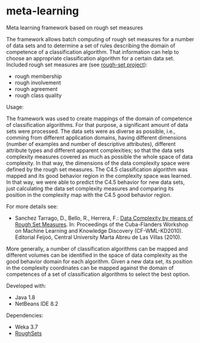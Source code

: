 # meta-learning
Meta learning framework based on rough set measures

The framework allows batch computing of rough set measures for a number of data sets and to determine a set of rules describing the domain of competence of a classification algorithm. That information can help to choose an appropriate classification algorithm for a certain data set. Included rough set measures are (see <a href="https://github.com/dstarrago/rough-sets">rough-set project</a>):
- rough membership
- rough involvement
- rough agreement
- rough class quality


Usage:

The framework was used to create mappings of the domain of competence of classification algorithms. For that purpose, a significant amount of data sets were processed. The data sets were as diverse as possible, i.e., comming from different application domains, having different dimensions (number of examples and number of descriptive attributes), different attribute types and different apparent complexities; so that the data sets complexity measures covered as much as possible the whole space of data complexity. In that way, the dimensions of the data complexity space were defined by the rough set measures. The C4.5 classification algorithm was mapped and its good behavior region in the complexity space was learned. In that way, we were able to predict the C4.5 behavior for new data sets, just calculating the data set complexity measures and comparing its position in the complexity map with the C4.5 good behavior region. 

For more details see:

- Sanchez Tarrago, D., Bello, R., Herrera, F.: <a href="https://www.researchgate.net/publication/332462004_Data_Complexity_by_means_of_Rough_Set_Measures">Data Complexity by means of Rough Set Measures</a>. In: Proceedings of the Cuba-Flanders Workshop on Machine Learning and Knowledge Discovery (CF-WML-KD2010). Editorial Feijoó, Central University Marta Abreu de Las Villas (2010).

More generally, a number of classification algorithms can be mapped and different volumes can be identified in the space of data complexity as the good behavior domain for each algorithm. Given a new data set, its position in the complexity coordinates can be mapped against the domain of competences of a set of classification algorithms to select the best option.

Developed with:
- Java 1.8
- NetBeans IDE 8.2

Dependencies:
- Weka 3.7
- <a href="https://github.com/dstarrago/rough-sets">RoughSets</a>


